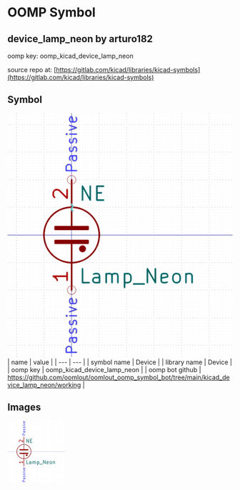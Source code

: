 # OOMP Symbol  
## device_lamp_neon  by arturo182  
  
oomp key: oomp_kicad_device_lamp_neon  
  
source repo at: [https://gitlab.com/kicad/libraries/kicad-symbols](https://gitlab.com/kicad/libraries/kicad-symbols)  
## Symbol  
  
[![working.png](working_600.png)](working.png)  
| name | value | 
| --- | --- | 
| symbol name | Device | 
| library name | Device | 
| oomp key | oomp_kicad_device_lamp_neon | 
| oomp bot github | https://github.com/oomlout/oomlout_oomp_symbol_bot/tree/main/kicad_device_lamp_neon/working | 
## Images  
  
[![working.png](working_140.png)](working.png)  
